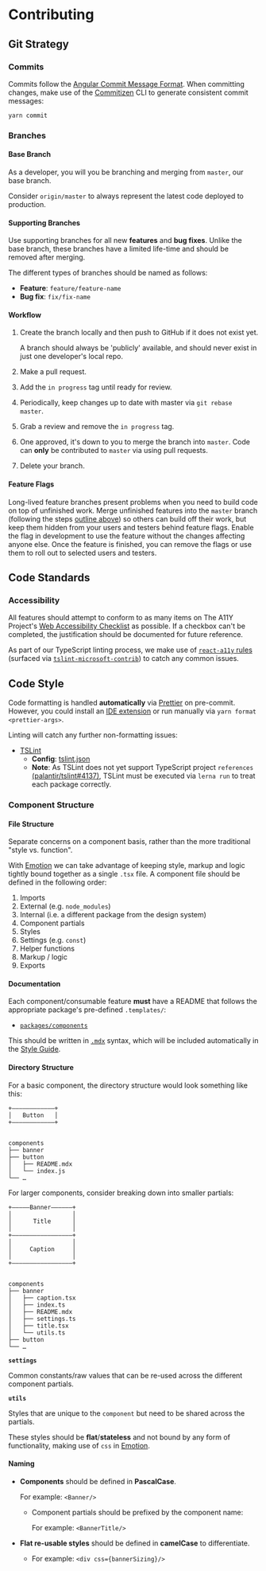 # Contributing

## Git Strategy

### Commits

Commits follow the [Angular Commit Message Format](https://github.com/angular/angular.js/blob/master/DEVELOPERS.md#-git-commit-guidelines). When committing changes, make use of the [Commitizen](https://github.com/commitizen/cz-cli) CLI to generate consistent commit messages:

```
yarn commit
```

### Branches

#### Base Branch

As a developer, you will you be branching and merging from `master`, our base branch.

Consider `origin/master` to always represent the latest code deployed to production.

#### Supporting Branches

Use supporting branches for all new **features** and **bug fixes**. Unlike the base branch, these branches have a limited life-time and should be removed after merging.

The different types of branches should be named as follows:

- **Feature**: `feature/feature-name`
- **Bug fix**: `fix/fix-name`

#### Workflow

1. Create the branch locally and then push to GitHub if it does not exist yet.

   A branch should always be 'publicly' available, and should never exist in just one developer's local repo.

1. Make a pull request.
1. Add the `in progress` tag until ready for review.
1. Periodically, keep changes up to date with master via `git rebase master`.
1. Grab a review and remove the `in progress` tag.
1. One approved, it's down to you to merge the branch into `master`. Code can **only** be contributed to `master` via using pull requests.
1. Delete your branch.

#### Feature Flags

Long-lived feature branches present problems when you need to build code on top of unfinished work. Merge unfinished features into the `master` branch (following the steps [outline above](#workflow)) so others can build off their work, but keep them hidden from your users and testers behind feature flags. Enable the flag in development to use the feature without the changes affecting anyone else. Once the feature is finished, you can remove the flags or use them to roll out to selected users and testers.

## Code Standards

### Accessibility

All features should attempt to conform to as many items on The A11Y Project's [Web Accessibility Checklist](https://a11yproject.com/checklist) as possible. If a checkbox can't be completed, the justification should be documented for future reference.

As part of our TypeScript linting process, we make use of [`react-a11y` rules](https://github.com/reactjs/react-a11y) (surfaced via [`tslint-microsoft-contrib`](https://github.com/Microsoft/tslint-microsoft-contrib)) to catch any common issues.

## Code Style

Code formatting is handled **automatically** via [Prettier](https://prettier.io/) on pre-commit. However, you could install an [IDE extension](https://prettier.io/docs/en/editors.html) or run manually via `yarn format <prettier-args>`.

Linting will catch any further non-formatting issues:

- [TSLint](https://palantir.github.io/tslint/)
  - **Config**: [tslint.json](./tslint.json)
  - **Note**: As TSLint does not yet support TypeScript project `references` [(palantir/tslint#4137)](https://github.com/palantir/tslint/issues/4137), TSLint must be executed via `lerna run` to treat each package correctly.

### Component Structure

#### File Structure

Separate concerns on a component basis, rather than the more traditional "style vs. function".

With [Emotion](https://emotion.sh) we can take advantage of keeping style, markup and logic tightly bound together as a single `.tsx` file. A component file should be defined in the following order:

1. Imports
1. External (e.g. `node_modules`)
1. Internal (i.e. a different package from the design system)
1. Component partials
1. Styles
1. Settings (e.g. `const`)
1. Helper functions
1. Markup / logic
1. Exports

#### Documentation

Each component/consumable feature **must** have a README that follows the appropriate package's pre-defined `.templates/`:

- [`packages/components`](packages/components/.templates/README.mdx)

This should be written in [`.mdx`](https://mdxjs.com/) syntax, which will be included automatically in the [Style Guide](./README.md#style-guide).

#### Directory Structure

For a basic component, the directory structure would look something like this:

```
+————————————+
│   Button   │
+————————————+


components
├── banner
├── button
│   ├── README.mdx
│   └── index.js
└── …
```

For larger components, consider breaking down into smaller partials:

```
+—————Banner——————+
│                 │
│      Title      │
│                 │
+—————————————————+
│                 │
│     Caption     │
│                 │
+—————————————————+


components
├── banner
│   ├── caption.tsx
│   ├── index.ts
│   ├── README.mdx
│   ├── settings.ts
│   ├── title.tsx
│   └── utils.ts
├── button
└── …
```

**`settings`**

Common constants/raw values that can be re-used across the different component partials.

**`utils`**

Styles that are unique to the `component` but need to be shared across the partials.

These styles should be **flat**/**stateless** and not bound by any form of functionality, making use of `css` in [Emotion](https://emotion.sh/docs/composition).

#### Naming

- **Components** should be defined in **PascalCase**.

  For example: `<Banner/>`

  - Component partials should be prefixed by the component name:

    For example: `<BannerTitle/>`

- **Flat re-usable styles** should be defined in **camelCase** to differentiate.

  - For example: `<div css={bannerSizing}/>`
